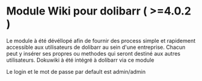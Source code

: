 # Module Wiki pour dolibarr ( >=4.0.2 )

Le module à été dévéllopé afin de fournir des process simple et rapidement accessible aux utilisateurs de dolibarr au sein d'une entreprise. Chacun peut y insérer ses propres ou methodes qui seront destiné aux autres utilisateurs.
Dokuwiki à été intégré à dolibarr via ce module

Le login et le mot de passe par default est admin/admin
